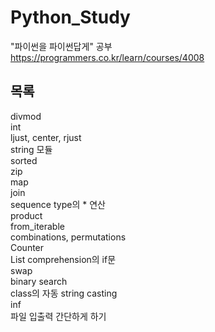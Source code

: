 # Python_Study
"파이썬을 파이썬답게" 공부  
https://programmers.co.kr/learn/courses/4008

## 목록
divmod  
int  
ljust, center, rjust  
string 모듈  
sorted  
zip  
map  
join  
sequence type의 * 연산  
product  
from_iterable  
combinations, permutations  
Counter  
List comprehension의 if문  
swap  
binary search  
class의 자동 string casting  
inf  
파일 입출력 간단하게 하기  
